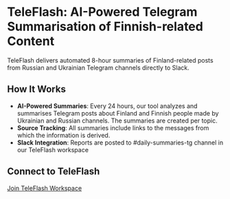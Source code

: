 # TeleFlash: AI-Powered Telegram Summarisation of Finnish-related Content

TeleFlash delivers automated 8-hour summaries of Finland-related posts from Russian and Ukrainian Telegram channels directly to Slack.

## How It Works

* **AI-Powered Summaries**: Every 24 hours, our tool analyzes and summarises Telegram posts about Finland and Finnish people made by Ukrainian and Russian channels. The summaries are created per topic.
* **Source Tracking**: All summaries include links to the messages from which the information is derived.
* **Slack Integration**: Reports are posted to #daily-summaries-tg channel in our TeleFlash workspace

## Connect to TeleFlash

[Join TeleFlash Workspace](https://join.slack.com/t/teleflash/shared_invite/your-invite-link-here)
